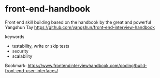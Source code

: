 # front-end-handbook

Front end skill building based on the handbook by the great and powerful Yangshun Tay https://github.com/yangshun/front-end-interview-handbook



keywords
- testability, write or skip tests
- security
- scalability


Bookmark: https://www.frontendinterviewhandbook.com/coding/build-front-end-user-interfaces/

